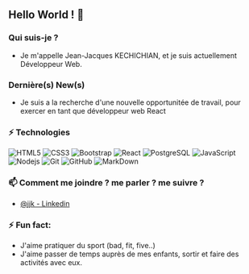 ## Hello World ! 👋

### Qui suis-je ?
- Je m'appelle Jean-Jacques KECHICHIAN, et je suis actuellement Développeur Web.


### Dernière(s) New(s)
- Je suis a la recherche d'une nouvelle opportunitée de travail, pour exercer en tant que développeur web React

### ⚡ Technologies
![HTML5](https://img.shields.io/badge/-HTML5-E34F26?style=flat-square&logo=html5&logoColor=white)
![CSS3](https://img.shields.io/badge/-CSS3-1572B6?style=flat-square&logo=css3)
![Bootstrap](https://img.shields.io/badge/-Bootstrap-563D7C?style=flat-square&logo=bootstrap)
![React](https://https://img.shields.io/badge/-React-333?style=flat-square&logo=react)
![PostgreSQL](https://img.shields.io/badge/-PostgreSQL-336791?style=flat-square&logo=postgresql)
![JavaScript](https://img.shields.io/badge/-JavaScript-323330?style=flat-square&logo=javascript)
![Nodejs](https://img.shields.io/badge/-Nodejs-303030?style=flat-square&logo=Node.js)
![Git](https://img.shields.io/badge/-Git-3E2C00?style=flat-square&logo=git)
![GitHub](https://img.shields.io/badge/-GitHub-181717?style=flat-square&logo=github)
![MarkDown](https://img.shields.io/badge/markdown-black?&style=flat-square&logo=markdown)

### 📫 Comment me joindre ? me parler ? me suivre ?
* [@jjk - Linkedin](https://www.linkedin.com/in/jean-jacques-kechichian/)

### ⚡ Fun fact:
* J'aime pratiquer du sport (bad, fit, five..)
* J'aime passer de temps auprès de mes enfants, sortir et faire des activités avec eux.

<!--
**Jean-JacquesK/Jean-JacquesK** is a ✨ _special_ ✨ repository because its `README.md` (this file) appears on your GitHub profile.

Here are some ideas to get you started:

- 🔭 I’m currently working on ...
- 🌱 I’m currently learning ...
- 👯 I’m looking to collaborate on ...
- 🤔 I’m looking for help with ...
- 💬 Ask me about ...
- 📫 How to reach me: ...
- 😄 Pronouns: ...
- ⚡ Fun fact: ...
-->
